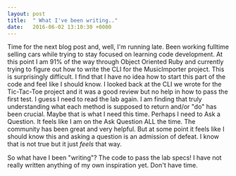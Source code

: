 ```yaml
---
layout: post
title:  " What I've been writing.."
date:   2016-06-02 13:10:30 +0000
---
```



Time for the next blog post and, well, I'm running late.  Been working fulltime selling cars while trying to stay focused on learning code development.  At this point I am 91% of the way through Object Oriented Ruby and currently trying to figure out how to write the CLI for the MusicImporter project. This is surprisingly difficult.  I find that I have no idea how to start this part of the code and feel like I should know.  I looked back at the CLI we wrote for the Tic-Tac-Toe project and it was a good review but no help in how to pass the first test.  I guess I need to read the lab again.  I am finding that truly understanding what each method is supposed to return and/or "do" has been crucial.  Maybe that is what I need this time. Perhaps I need to Ask a Question.  It feels like I am on the Ask Question ALL the time.  The community has been great and very helpful.  But at some point it feels like I should know this and asking a question is an admission of defeat.  I know that is not true but it just *feels* that way.     

So what have I been "writing"?  The code to pass the lab specs!  I have not really written anything of my own inspiration yet.  Don't have time.  


 
